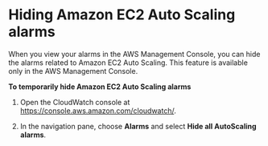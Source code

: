 # Hiding Amazon EC2 Auto Scaling alarms<a name="hide-autoscaling-alarms"></a>

When you view your alarms in the AWS Management Console, you can hide the alarms related to Amazon EC2 Auto Scaling\. This feature is available only in the AWS Management Console\.

**To temporarily hide Amazon EC2 Auto Scaling alarms**

1. Open the CloudWatch console at [https://console\.aws\.amazon\.com/cloudwatch/](https://console.aws.amazon.com/cloudwatch/)\.

1. In the navigation pane, choose **Alarms** and select **Hide all AutoScaling alarms**\.